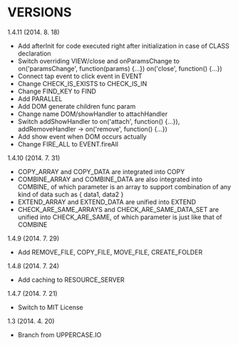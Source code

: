 VERSIONS
========
1.4.11 (2014. 8. 18)
- Add afterInit for code executed right after initialization in case of CLASS declaration
- Switch overriding VIEW/close and onParamsChange to on('paramsChange', function(params) {...}) on('close', function() {...})
- Connect tap event to click event in EVENT
- Change CHECK_IS_EXISTS to CHECK_IS_IN
- Change FIND_KEY to FIND
- Add PARALLEL
- Add DOM generate children func param
- Change name DOM/showHandler to attachHandler
- Switch addShowHandler to on('attach', function() {...}), addRemoveHandler -> on('remove', function() {...})
- Add show event when DOM occurs actually
- Change FIRE_ALL to EVENT.fireAll

1.4.10 (2014. 7. 31)
- COPY_ARRAY and COPY_DATA are integrated into COPY
- COMBINE_ARRAY and COMBINE_DATA are also integrated into COMBINE, of which parameter is an array to support combination of any kind of data such as { data1, data2 }
- EXTEND_ARRAY and EXTEND_DATA are unified into EXTEND
- CHECK_ARE_SAME_ARRAYS and CHECK_ARE_SAME_DATA_SET are unified into CHECK_ARE_SAME, of which parameter is just like that of COMBINE

1.4.9 (2014. 7. 29)
- Add REMOVE_FILE, COPY_FILE, MOVE_FILE, CREATE_FOLDER

1.4.8 (2014. 7. 24)
- Add caching to RESOURCE_SERVER

1.4.7 (2014. 7. 21)
- Switch to MIT License

1.3 (2014. 4. 20)
- Branch from UPPERCASE.IO
